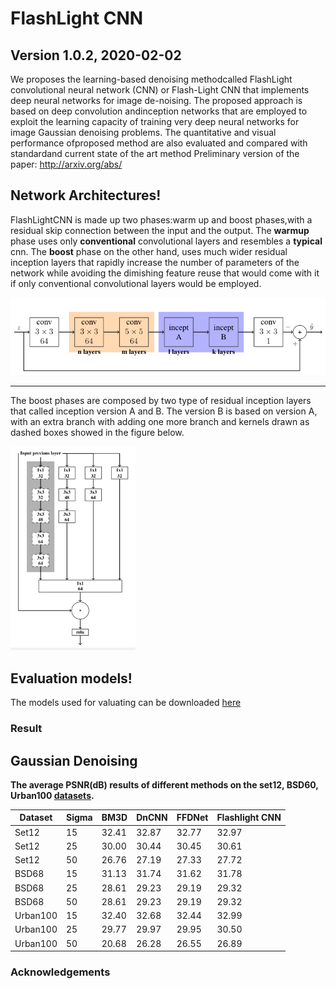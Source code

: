 # FlashLight CNN
**Version 1.0.2, 2020-02-02**
---
 We proposes  the  learning-based  denoising  methodcalled  FlashLight  convolutional  neural  network  (CNN)  or  Flash-Light  CNN  that  implements  deep  neural  networks  for  image  de-noising.  The proposed approach is based on deep convolution andinception  networks  that  are  employed  to  exploit  the  learning  capacity  of  training  very  deep  neural  networks  for  image  Gaussian denoising  problems.   The  quantitative  and  visual  performance  ofproposed  method  are  also  evaluated  and  compared  with  standardand current state of the art method
Preliminary version of the paper: http://arxiv.org/abs/
## Network Architectures!
FlashLightCNN  is  made  up  two  phases:warm up and boost phases,with a residual skip connection between the input and the output.
 The __warmup__ phase uses only __conventional__ convolutional layers and resembles a __typical__  cnn. The __boost__ phase on the other hand, uses much wider residual inception layers that rapidly increase the number of parameters of the network  while avoiding the dimishing feature reuse that would come with it if only conventional convolutional layers would be employed.

<img src="figures/flashlightCNN.png" width="800px"/>

---
The boost phases are composed by two type of residual inception layers that called  inception version  A  and  B.  The  version  B  is based  on  version  A,  with  an  extra  branch  with  adding  one more branch and kernels drawn as dashed boxes showed in the figure below.

<img src="figures/inception_modules.png" width="200"/>



## Evaluation models!
The models used for valuating can be downloaded  [here](./evaluation_models)


### Result
## Gaussian Denoising
**The average PSNR(dB) results of different methods on the set12, BSD60, Urban100 [datasets](./datasets).**

| Dataset  | Sigma | BM3D  | DnCNN | FFDNet | Flashlight CNN |
|----------|-------|-------|-------|--------|----------------|
| Set12    | 15    | 32.41 | 32.87 | 32.77  | 32.97          |
| Set12    | 25    | 30.00 | 30.44 | 30.45  | 30.61          |
| Set12    | 50    | 26.76 | 27.19 | 27.33  | 27.72          |
| BSD68    | 15    | 31.13 | 31.74 | 31.62  | 31.78          |
| BSD68    | 25    | 28.61 | 29.23 | 29.19  | 29.32          |
| BSD68    | 50    | 28.61 | 29.23 | 29.19  | 29.32          |
| Urban100 | 15    | 32.40 | 32.68 | 32.44  | 32.99          |
| Urban100 | 25    | 29.77 | 29.97 | 29.95  | 30.50          |
| Urban100 | 50    | 20.68 | 26.28 | 26.55  | 26.89          |





### Acknowledgements
